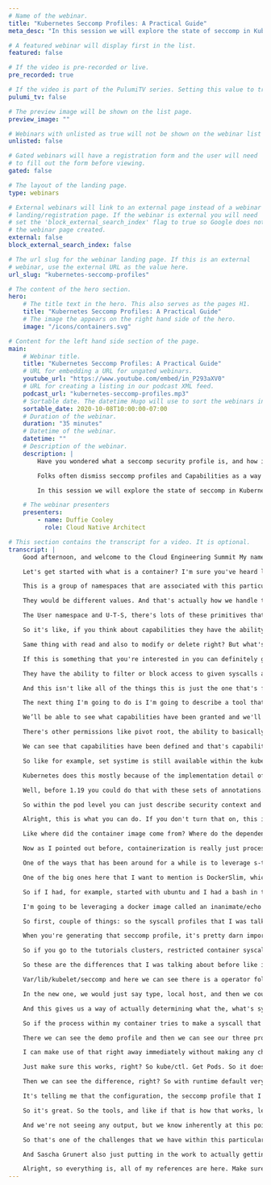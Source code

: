 ```yaml
---
# Name of the webinar.
title: "Kubernetes Seccomp Profiles: A Practical Guide"
meta_desc: "In this session we will explore the state of seccomp in Kubernetes and a couple of tools designed to make this more approachable."

# A featured webinar will display first in the list.
featured: false

# If the video is pre-recorded or live.
pre_recorded: true

# If the video is part of the PulumiTV series. Setting this value to true will list the video in the "PulumiTV" section.
pulumi_tv: false

# The preview image will be shown on the list page.
preview_image: ""

# Webinars with unlisted as true will not be shown on the webinar list
unlisted: false

# Gated webinars will have a registration form and the user will need
# to fill out the form before viewing.
gated: false

# The layout of the landing page.
type: webinars

# External webinars will link to an external page instead of a webinar
# landing/registration page. If the webinar is external you will need
# set the 'block_external_search_index' flag to true so Google does not index
# the webinar page created.
external: false
block_external_search_index: false

# The url slug for the webinar landing page. If this is an external
# webinar, use the external URL as the value here.
url_slug: "kubernetes-seccomp-profiles"

# The content of the hero section.
hero:
    # The title text in the hero. This also serves as the pages H1.
    title: "Kubernetes Seccomp Profiles: A Practical Guide"
    # The image the appears on the right hand side of the hero.
    image: "/icons/containers.svg"

# Content for the left hand side section of the page.
main:
    # Webinar title.
    title: "Kubernetes Seccomp Profiles: A Practical Guide"
    # URL for embedding a URL for ungated webinars.
    youtube_url: "https://www.youtube.com/embed/in_P293aXV0"
    # URL for creating a listing in our podcast XML feed.
    podcast_url: "kubernetes-seccomp-profiles.mp3"
    # Sortable date. The datetime Hugo will use to sort the webinars in date order.
    sortable_date: 2020-10-08T10:00:00-07:00
    # Duration of the webinar.
    duration: "35 minutes"
    # Datetime of the webinar.
    datetime: ""
    # Description of the webinar.
    description: |
        Have you wondered what a seccomp security profile is, and how it relates to Linux Capabilities?

        Folks often dismiss seccomp profiles and Capabilities as a way of hardening applications as it is too difficult to determine what syscalls are in use by a given application.

        In this session we will explore the state of seccomp in Kubernetes and a couple of tools designed to make this more approachable.

    # The webinar presenters
    presenters:
        - name: Duffie Cooley
          role: Cloud Native Architect

# This section contains the transcript for a video. It is optional.
transcript: |
    Good afternoon, and welcome to the Cloud Engineering Summit My name is Duffie Cooley, and I'm here to talk to you today about seccomp security profiles I've been working in this space for about 20 years across a variety of different companies from networking to virtualization and most recently I've been working on kubernetes since about 2016. So for the last four years. As of this recording, I am unemployed. and looking and exploring what the next thing is going to be for me. You can find me most everywhere @mauilion, and recently I've been spending a lot of time on tgik.io and thepodlets.io both are great websites for keeping track of what's happening inside the cloud native space and if that's something that's interesting to you, I highly recommend you check them out.

    Let's get started with what is a container? I'm sure you've heard lots and lots of descriptions or definitions of what a container is. This is my personal favorite way of understanding what a container is. At the end of the day, a container is just a process running on a server somewhere. And the way that we can understand the mapping of that process, or the way that we can understand the way that process is isolated from other processes running on that same kernel is through the use of Linux primitives called namespaces. But understand, first of all, that that process is running just like any other process on the server. So there's nothing different about this process other than the mapping of namespaces that the process is constrained to.

    This is a group of namespaces that are associated with this particular process ID 2-4-5-2-7-5-4. Right, this process could be an NGINX running. It could be a NGINX container or it could be an SSH process from somebody logging into the server It can be any number of these things. And, this this mapping of primitives is going to be available against any process in the kernel, whether they are shared processes associated with the underlying node or whether they are containerized processes because you're running docker on that node. Now, as we look at this, one of the things I want to make clear is that if I were to like compare this output with the output of another running container, I would see that the mapping, right these the actual values associated with the CGROUP namespace, the IPC namespace, the MNT namespace and the NET namespace would disagree.

    They would be different values. And that's actually how we handle that isolation. We're basically tightly coupling that process with its own view of the network through the network namespace. And that's why when you SSH into a system and you type IP-add or use the all these interfaces, but when you exec into a container you only see one and it's the same node. We're using these primitives to isolate the view that that process has of the resources that are available to it, right? We can modify the view of the file system. We can modify the view of the inter-process communication system, right? the P-I-D namespace, inside of a Container P-I-D One is the very first process that runs. Outside of the container P-I-D One is probably sys init.

    The User namespace and U-T-S, there's lots of these primitives that are here to like help us isolate these processes from one another as they all share the same Linux kernel. The next thing I want to talk to you about is capabilities and capabilities is kind of a pretty interesting, not super new capability or new primitive that is available within the Linux kernel that allows us to be a little bit more granular. Certainly not a as granular, but a little bit more granular in the permissions that we can associate with a process. Now, let's break this down a little bit. So starting with kernel 2.2 the Linux kernel divides the privileges traditionally associated with super user into distinct units known as capabilities.

    So it's like, if you think about capabilities they have the ability to grant a chunk of permission to a user or to a process right? Before that, we had basically kind of a binary system when you were either going to be root and you had access to all the things or you were not root and you would only have access to those things that were kind of a traditional permission check where you, like, if you were associated with a group and that group had write access to a given file and you would have the ability to write that, write to that file.

    Same thing with read and also to modify or delete right? But what's different about this is now we can be even more specific, like maybe what we want to do is grant the ability to manipulate network interfaces to a process, but give them the ability to modify anything in the file system, right? And so we could give them a capability that would allow them to modify anything in the file system, but not let them access admin. So, you know, it's big chunks of permissions. Now, this is already a thing that exists within the within kubernetes and this is an example of how you might configure that inside of kubernetes.

    If this is something that you're interested in you can definitely go to docs.k8s.io an take a look at the security context topic and you'll find a way to actually explore and configure this stuff. In this example, we're actually granting net admin and sys time to this particular process and so the container that we've identified: gcr.io/google-samples/node-hello:1.0 has the ability to administrate the network, so they could do things like inside of the container dump IP tables or turn off of a network interface and those sorts of things. So how does all of this work? Capabilities can grant access to stuff, right? They have the ability to grant a very large chunk of permissions to a given process or to a particular user. Seccomp files are significantly more granular.

    They have the ability to filter or block access to given syscalls and they also have the ability to list, or to add or deny those permissions. And, the other thing I want to call out here is that seccomp is incredibly powerful, but it should be used in an allow and deny list model, otherwise, you will miss stuff. An example of this is that currently as of the 5.8 kernel, there are 345 syscalls that can be specifically allowed or denied by a seccomp profile in the x86_64 architecture.

    And this isn't like all of the things this is just the one that's for x86_64 and that number is up from I think it was like 250 in like a 4.x kernel right? So we're always adding more syscalls or we're actually further defining more syscalls and so you have to be really careful about the way that you define a seccomp profile and that you don't, it's not just a deny list because if you're denying only those things that you want to restrict, then as we add more syscalls, by default, they would be granted, and so we have to be allow and deny, we have to do both. If you want to see all of the syscalls that are available in the system, there's a great resource here and I'll show that to you in a little while.

    The next thing I'm going to do is I'm going to describe a tool that I'll be leveraging today to understand a little bit about the way that a given process is configured. And this was written by Jessie Frazelle, who's done a ton of work. Definitely one of my heroes in the space. She's done a lot of work on increasing the security of processes and docker containers and all that stuff. Here is an output of what kind of a bog stock configured docker configuration would work with right? And so, if we were just to do docker-run of a process and we take a look at the output of AMI-contained we’ll be able to derive a couple of different things.

    We’ll be able to see what capabilities have been granted and we'll also be able to see the syscalls that have been blocked. So by default, inside of, um, inside of a docker when you configure it or when you just you know, install it and turn it on. When you do a docker-run of a process, by default you get all of these system calls blocked. And a lot of these make a ton of sense. I mean if you, if we read through them. So for example, like there's one in here that is turning swap-on or swap-off, right? This actually gives us the ability to manipulate the swap file system as presented to the kernel, right? Which is probably more permission than we want to grant to a containerized process. There's other permissions like the ability to manipulate N-F-S, or the ability to init or delete or create a module.

    There's other permissions like pivot root, the ability to basically to root into a different file system if you can find access to it, and we do a lot of other filtering there as well, right? Like filtering the PROC tree, filtering the sys-FS tree. Lots of other stuff is actually filtered by docker by default. Inside of kubernetes, we have sort of a different output, and this is sort of an interesting thing, right? So, this is what happens when you do docker-run. This is what happens when you do kubectl run, right? When you start up a container we can see that some of these things are the same.

    We can see that capabilities have been defined and that's capability set is consistent. The apparmor profile is set to unconfined, which means that there is no apparmor running and if we look at seccomp profile, it says that it's disabled. Now, there are some blocks syscalls that are just inherent in the way that the container runtime inside of kubernetes operates. So, we still turn off things like swap-on, swap-off, okay, exec-load, some other kind of high-profile syscalls that could probably be more permissive. But at the same time we can see if there's a very large difference between these two values, right?

    So like for example, set systime is still available within the kubernetes container, but it's not set within, but it's not blocked, sorry. It's not blocked in the kubernetes containter, but it is blocked in the docker container. Why are these different? So folks like Jessie Frazelle and others did a bunch of research into a reasonable default seccomp profile and you can see the work, the result of that work, at docs.docker.com/engine/security/seccomp and they go into exactly why they blocked what and how and why they consider those things to be risks. So a ton of great work there and docker still uses this by default, but kubernetes disables that default.

    Kubernetes does this mostly because of the implementation detail of multiple containers in a pod, right? When you think about docker when we do a docker-run we're going to get one container and that process is pretty well isolated within that container. But within kubernetes, we have the ability to create multiple containers within the same pod. And that means that there's been, we had to think about the way that all of that gets manipulated a little differently. So what do we do? Like what if I actually wanted to make use of that default, that default seccomp profile that docker presents to us, right? Like what if I actually wanted to make use of that and just inherently increase the security of my processes.

    Well, before 1.19 you could do that with these sets of annotations. So you can annotate a deployment or any of the other primitives within kubernetes that allow you to deploy pods with these sets of annotations. And this is an example of something that you can make use of today, right? So, annotations, seccomp.security.alpha.kubernetes.io and at the pod level, you can describe runtime/default and that will configure your underlying container runtime to leverage that default set of permissions. And you can also specify this at a container level by giving the container name instead of the word pod. After 1.19 though and 1.19 is out now. So, after 1.19, you'll have the ability to do this with a first-class thing, right? So you'll be able to actually define this within the spec, rather than having to define the set an annotation level, you can define this right there within the spec at the pod level.

    So within the pod level you can just describe security context and there's a bunch of other stuff in security context that you can use to also further secure your applications. You can set this account seccomp profile and the type to run time default and that will also basically follow that same racing configuration path. And you can do that same thing with containers, right? So spec containers security context, seccompp profile, type: RuntimeDefault. Let's go back again for just a moment to what a kubernetes pod can do when you just do a kubte/ctl run and we could take a look at the output here. And remember there's like 22 blocked syscalls, seccomp is disabled, capabilities are all kind of what we expected and when we turn on RuntimeDefault we get 68 blocked syscalls so it's a lot cleaner and it's a lot more in line with what we were expecting from docker when we just did docker-run. So this is a, you know, very clear output.

    Alright, this is what you can do. If you don't turn that on, this is what you can do if you do turn that on and that really just basically increases the security model for that given process. So why do this stuff at all? Like why is this even interesting? And first I'll say that they're like three like pretty significant types of attack against containers that are interesting in the space today, right? The first is supply chain attacks. And I think this is a pretty important one.

    Like where did the container image come from? Where do the dependencies within that container image come from? And is there some way for us to validate that that came from a trusted place? Another one is exploitable application bugs, right? So if you, if I ran NGINX here and I gave the ability to like modify the content of the file system leveraging NGINX then that would be kind of a bug, right? And the other one that's interesting is like did some kind soul leave bash behind, right? Did somebody who created the configuration leave me a bunch of libraries that I could use once I actually land inside of that container or exploit myself into a shell? Is there, are there tools that I can expose or make use of right there inside that container to further exploit the rest of the system? And the last is syscalls against the shared Linux kernel.

    Now as I pointed out before, containerization is really just process isolation and it really does a pretty decent job of isolating the process from other processes against the Linux kernel, but it doesn't necessarily isolate that process from the Linux kernel itself, right? These system calls that the process can make, those can be pretty permissive on a given process level. And what these tools allow us to do is limit that output, right? Give us the ability to limit or constrain those syscalls that a process can make, which is a good thing. So to be able to actually pull this off, we kind of need to know what syscalls are going to be used by a process, right? And so there are a couple different ways to do this.

    One of the ways that has been around for a while is to leverage s-trace. So for example, if I were going to use curl, and I wanted to understand what system calls curl minus sS google.com would make, this is one way that I can actually go ahead and go about that, right? So I can do s-trace and pull all the syscalls for a given process. And here are the individual syscalls that were, that were called for this given process. And from there I can actually manipulate, I can create a seccomp profile and we'll look at some examples of seccomp profiles here in just a minute in the demonstration. And then that can test to make sure that my process is able to run and handle that thing. But, there are other tools out there and there's a bunch of, there's a bunch of them.

    One of the big ones here that I want to mention is DockerSlim, which is an incredible tool for allowing you in your build process, right, in your continuous integration or in your build process, to evaluate a container, to understand what syscalls and generate an apparmor profile for you, generate a seccomp profile for you, do all of those things for you. Kind of, um, programmatically within that thing. They call it DockerSlim because the other thing that it’ll do, is it will evaluate the underlying file system for that given container image under test, right? So you do docker-run or if you do DockerSlim of your container, you run your tests your integration tests against it that activates all of the code and everything within that container process and then DockerSlim is able to take what it learned about that process and remove everything that is not necessary.

    So if I had, for example, started with ubuntu and I had a bash in there, and a bunch of other things in there that could actually be used by an attacker, if I ran DockerSlim against that image it would be able to pull all of the stuff that I didn't use as part of my testing out of that image and give me one flat, minified image that contains only those things necessary for my process to run or operate as it did under test. So, very cool stuff and definitely worth checking out and keeping your eye on. Now demo time. What I've got, is I've got a kubernetes cluster stood up, leveraging my kind environment and kind is kubernetes and docker it's a way of actually bringing up a multi-node cluster locally with my docker containers on my Linux system.

    I'm going to be leveraging a docker image called an inanimate/echo or it's called echo-server and it's put out by Mario Lauria, incredible dude, and it gives us the ability to kind of just basically echo some of the things that we know about within the container system. And we'll be exploring those things as well. The last thing I want to tell, point out is that I have a new operator called seccomp operator. It's not mine, but it's being worked on within the community and it's hosted at sigs.k8s.io, seccomp operator. This operator gives us the ability to persist those seccomp profiles that we create down to disk so that they can be leveraged when creating containers. This is actually one of the problems that we have when trying to make use of seccomp profiles within kubernetes. So let's get started here.

    So first, couple of things: so the syscall profiles that I was talking, or the syscalls I was talking about before, this is a list of all of the system calls that are available within the Linux system across all the different architectures, right? And so here's the x86 one and minus-one means that this syscall doesn't exist in x86, but it looks like it does exist in arm. And this is another one of those things that makes this whole thing rather complex, right? As there are syscalls that go by a name or maybe go by a different number, depending on the different architecture that you're operating. So if you're leveraging x86_64 this is the column for you, but if you're leveraging arm64, it's a very different column and they might map differently, right? Like, the accept syscall in x86_64 is 43 and the accept syscall in arm_64 it's 202.

    When you're generating that seccomp profile, it's pretty darn important that you understand what the hardware architecture you’re targeting is and that you, and that you evaluate that. So, like I said, there are a bunch, many, a great many of differences of syscalls that are available. Last thing I want to point out is that there's been quite a bit of work recently in like, you know, making syscalls first-class. Like I said before, that difference between 1.19 and 1.18. And part of that work has been to improve the documentation around it.

    So if you go to the tutorials clusters, restricted container syscalls with seccomp, you'll find a very good tutorial for describing exactly how to go about that and if that's something that you're interested in, or if you want to play with it, this is a great way to jump into it. And they're going to take you basically through what I am about to do in the demonstration. Alright. So let's do it. Get nodes. So we have a four-node cluster or running 1.19.1 kube/ctl. Get pods. Dash A. We see that we were running the seccomp operator already. All these things are present. Let's go into pods and I want to show the difference between a couple of different pods. So let's do diff 1.18/fine-pod.yaml and 1.19/fine-pod.yaml.

    So these are the differences that I was talking about before like in the 1.18 file in the 1.18 timeframe if you wanted to secure a configuration with a specific seccomp profile, you would have to, you would have to describe like where to find that seccomp profile and you would do that with an annotation for that particular pod, leveraging this particular annotation title and then pointing at, pointing out where it would be found. In this case when we say local host we're talking about a particular directory on the underlying node, and that that directory is var/lib/kubelet and then whatever you have on it back here or actually var/lib/kubelet/seccomp and then operator, right? So, let's go to just take a look at that real quick and make sure that stuff is present.

    Var/lib/kubelet/seccomp and here we can see there is a operator folder and then there's also some configuration here, right? Now, this one is not going to be inside of that operator folder. If I do l-s, we're definitely not going to see the fine grained json yet, and that's because I haven't created it yet, but we're going to do that in our demonstration. Let's exit this node again. So again that difference just to highlight it, right? Is that before in 1.18 we had to do it with an annotation in 1.19. We now have first-class support and we can define it this way instead, and you can see the way it's mapping, right? So in the old one, in the annotation we would say it's a local-host-type profile and then we would give a path to where it could be found.

    In the new one, we would just say type, local host, and then we could give a path to where it would be found. Alright, great. Let's move forward. So because this is a 1.19 cluster, I'm going to jump into my 1.19 to find pods. I'm going to go first, I'm going to go back. Jump into my profiles and take a look at all of these profiles. So I've got a couple of different profiles that I'm going to describe here. The first one is going to be this audit.json profile. This is a really interesting profile because what it does is it actually allows us to log the syscalls that are made by a process. It doesn't deny them. It just logs them.

    And this gives us a way of actually determining what the, what's syscalls a processor is making within that runtime. The other one we have is fine-grained.json. This is interesting, this is a kind of an example of a security comp profile that gives us the ability to understand like the configuration here. So we've got our architectures x86_64, 86 and 32. We have a list of seccomp. We have a list of syscalls by name. And then we have an SCMP action allow, right? Now, up here we have default action SCMP, ACT, ERRNO, and that means that our default action is a deny, okay? Anything not in the allow list will be denied.

    So if the process within my container tries to make a syscall that is not in this list, then that syscall will be denied by that seccomp profile. Let's take a look at violation .json. And again we can see in this case, we just put a blanket deny. Everything will be denied. Alright. We got our three different profiles here. Let's go ahead and deploy them. And the way that I'm doing that, let's take a look at the demo profiles here. As I've taken all three of those examples, I populated them into the seccomp operator namespace as a config map and I've given them the name demo profile and I've given them an annotation seccomp.security.kubernetes.io/profile: “true” and this means that this will allow for the seccomp operator to grab these configurations and populate them on disk. So if we go back into our docker exec again, var/lib/kubelet/seccomp-operator.

    There we can see the demo profile and then we can see our three profiles that we created, right? So what all the seccomp operators doing right now is it's taking that config map that I created pulling out the actual seccomp profiles that I've defined and populating them on disk. And that's an important step because if they're not on disk and I reference them within a container then the container will not start because there is no profile available on the underlying node. Now remember that that doesn't keep me from making use of runtime default.

    I can make use of that right away immediately without making any changes playing with this seccomp operator stuff, any that stuff, what this is allowing me to do is put a more fine-grained a more specific seccomp profile to work for a given process. So let's go back over to our pods here. We're going to look at the bash runtime pod. And in this configuration, right? I've set use runtime default. I'm actually going to go ahead and run this bash process. I'm going to get it go ahead and run this can AMI-contained pause process and let's go ahead and start this up. So let's do, kube/ctl apply. Dash F. Bash. Runtime.

    Just make sure this works, right? So kube/ctl. Get Pods. So it does work and if we do kube/ctl describe pod and we can see that the configuration up here at the top, it actually backward populated the annotation, but inside of the configuration of that pod, it's now running under that. Under that, in that state with the, with the configuration of those seccomp profiles happening. So if I jump in here kube/ctl. Exec. T-I. Bash. And I do AMI-contained. Then we can see those 65 block syscalls. We see seccomp is set to filtering and so we can see that this process totally worked. Which is great. And if I were to do kube/ctl. Run it. Bash. Image equals. That same image.

    Then we can see the difference, right? So with runtime default very much more secured without runtime default, not nearly as secured. Okay? Kube.ctl. Get pods. Actually. So we can see our two pods, one running bash, one running [unknown]. Alright, so, next thing we're going to do is we're going to go ahead and deploy a more specific example. So let's take a look at find pod. Now find pods going to make use of the Maui Lion Echo Server. Then we're going to turn on all of the the the fine-grained configuration and we're going to see if we can get this thing running the way that we had it before, right? So we do kube/ctl. Apply. Dash F. Kube/ctl . Logs. Find pod. We can see that it's not operating correctly. It's not kicking up. And that is because, oh apparently I have set the path to something incorrectly. So we can see that in this warning error.

    It's telling me that the configuration, the seccomp profile that I've described, seccomp operator demo profile. Fine-grained. Contains .json isn't where it was expected to be, so we can actually modify that. So. Yeah, see the path is actually seccomp operators, seccomp operator demo profile. And so, alright, so let's do kube/ctl. Delete. Dash F. Fine pod. Kube/ctl. Apply. Dash F. Fine pod. Kube/ctl. Find pods. Now it's working. So it was just a passing problem. But anyway, so that's all working. And that's actually the demonstration that I had for you. This gives you the ability to actually configure a seccomp profile and the ability to make sure that that's working.

    So it's great. So the tools, and like if that is how that works, let's do one more. Let's do one more example of the violation pod here. Kube/ctl. Apply. Dash F. Violation pod. Kube/ctl. Get pods. And we will see that this will fail and we’ll see that the output is different, right? It's not failing because the pod wasn't able to be created. It's failing because of an error. So, kube/ctl. Violation pod. No logs. Kube/ctl. Describe pod. Violation pod.

    And we're not seeing any output, but we know inherently at this point we know it's because all of the system calls have been blocked and it means that we are not able to actually start any process because any system call that would be made against that Linux kernel would just be denied, right?. And so, the debugging isn't super great yet, but it does tell us that it was terminated in error and uh, and we can understand that it's likely because of the configuration of that seccomp profile.

    So that's one of the challenges that we have within this particular model is that the debugging isn't super awesome, but it is what it is. Alright, let's go back to our slides and let me give a shoutout to the amazing community behind the kind project. The Magnificent. Mr. Daniel Mangum who actually has been doing a lot of work on spreading the word on this stuff and actually doing a lot of the work behind the scenes for the seccomp operator. The amazing Paulo Gomez has put up a bunch of different, incredible talks on seccomp profiles and all of those things.

    And Sascha Grunert also just putting in the work to actually getting all of these things to the place where there can be supported within kubernetes. Here's my reference and slide. I'll leave this up for just a moment so that you can see where it is. Again if you wanted to if you want to see this content, the slides that are available at tgik.io. Uh, seccomp and you can find it there.

    Alright, so everything is, all of my references are here. Make sure you take your screenshot now so that you can go check those things out. They're all incredible. And thank you so much for your time. Find me online @Mauilion and have a great, great rest of the event. Cheers!
---
```

